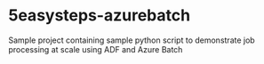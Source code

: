 # 5easysteps-azurebatch
Sample project containing sample python script to demonstrate job processing at scale using ADF and Azure Batch

